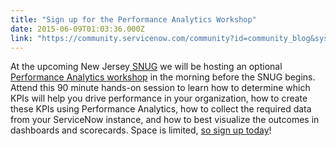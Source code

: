 ```yaml
---
title: "Sign up for the Performance Analytics Workshop"
date: 2015-06-09T01:03:36.000Z
link: "https://community.servicenow.com/community?id=community_blog&sys_id=66fc26a5dbd0dbc01dcaf3231f9619d8"
---
```

<p>At the upcoming New Jersey<a title="" _jive_internal="true" href="/community?id=community_event&sys_id=a8e432a9dbdc5bc0b322f4621f961918"> SNUG</a> we will be hosting an optional <a title="fo.servicenow.com/LP=3788" href="http://info.servicenow.com/LP=3788">Performance Analytics workshop</a> in the morning before the SNUG begins. Attend this 90 minute hands-on session to learn how to determine which KPIs will help you drive performance in your organization, how to create these KPIs using Performance Analytics, how to collect the required data from your ServiceNow instance, and how to best visualize the outcomes in dashboards and scorecards. Space is limited, <a title="fo.servicenow.com/LP=3788" href="http://info.servicenow.com/LP=3788">so sign up today</a>! </p>